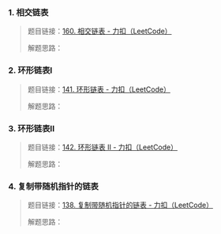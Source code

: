 ### 1. 相交链表

> 题目链接：[160. 相交链表 - 力扣（LeetCode）](https://leetcode.cn/problems/intersection-of-two-linked-lists/description/)
>
> 解题思路：



### 2. 环形链表Ⅰ

> 题目链接：[141. 环形链表 - 力扣（LeetCode）](https://leetcode.cn/problems/linked-list-cycle/description/)
>
> 解题思路：



### 3. 环形链表Ⅱ

> 题目链接：[142. 环形链表 II - 力扣（LeetCode）](https://leetcode.cn/problems/linked-list-cycle-ii/description/)
>
> 解题思路：



### 4. 复制带随机指针的链表

> 题目链接：[138. 复制带随机指针的链表 - 力扣（LeetCode）](https://leetcode.cn/problems/copy-list-with-random-pointer/description/)
>
> 解题思路：



